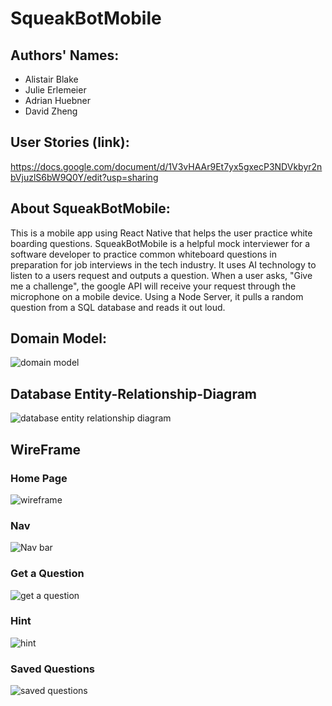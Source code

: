 # SqueakBotMobile

## Authors' Names:

- Alistair Blake 
- Julie Erlemeier
- Adrian Huebner
- David Zheng 

## User Stories (link):
https://docs.google.com/document/d/1V3vHAAr9Et7yx5gxecP3NDVkbyr2nbVjuzlS6bW9Q0Y/edit?usp=sharing

## About SqueakBotMobile:
This is a mobile app using React Native that helps the user practice white boarding questions. 
SqueakBotMobile is a helpful mock interviewer for a software developer to practice common whiteboard questions in 
preparation for job interviews in the tech industry. It uses AI technology to listen to a users request and outputs a 
question. When a user asks, "Give me a challenge", the google API will receive your request through the microphone on a 
mobile device. Using a Node Server, it pulls a random question from a SQL database and reads it out loud.

## Domain Model:
![domain model](assets/domain_model.png)

## Database Entity-Relationship-Diagram
![database entity relationship diagram](./assets/DBForSqueakBot.png)

## WireFrame

### Home Page
![wireframe](./assets/home.jpg)

### Nav
![Nav bar](./assets/nav.jpg)

### Get a Question
![get a question](./assets/getquestion.jpg)

### Hint
![hint](./assets/hint.jpg)

### Saved Questions
![saved questions](./assets/saved.jpg)
